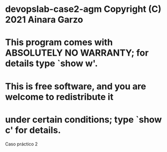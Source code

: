 # devopslab-case2-agm Copyright (C) 2021  Ainara Garzo
# This program comes with ABSOLUTELY NO WARRANTY; for details type `show w'.
# This is free software, and you are welcome to redistribute it
# under certain conditions; type `show c' for details.

Caso práctico 2
